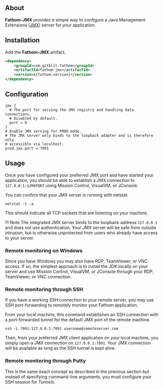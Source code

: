 ## About

**Fathom-JMX** provides a simple way to configure a Java Management Extensions ([JMX]) server for your application.

## Installation

Add the **Fathom-JMX** artifact.

```xml
<dependency>
    <groupId>com.gitblit.fathom</groupId>
    <artifactId>fathom-jmx</artifactId>
    <version>${fathom.version}</version>
</dependency>
```

## Configuration

```hocon
jmx {
  # The port for serving the JMX registry and handling data connections.
  # Disabled by default.
  port = 0
}
# Enable JMX serving for PROD mode.
# The JMX server only binds to the loopback adapter and is therefore only
# accessible via localhost.
prod.jmx.port = 7091
```

## Usage

Once you have configured your preferred JMX port and have started your application, you should be able to establish a JMX connection to `127.0.0.1:$JMXPORT` using Mission Control, VisualVM, or JConsole.

You can confirm that your JMX server is running with netstat:

    netstat -t -a

This should indicate all TCP sockets that are listening on your machine.

!!! Note
    The integrated JMX server binds to the loopback address `127.0.0.1` and does not use authentication.  Your JMX server will be safe from outside intrusion, but is otherwise unprotected from users who already have access to your server.

### Remote monitoring on Windows

Since you have Windows you may also have RDP, TeamViewer, or VNC access.  If so, the simplest approach is to install the JDK locally on your server and use Mission Control, VisualVM, or JConsole through your RDP, TeamViewer, or VNC connection.

### Remote monitoring through SSH

If you have a working SSH connection to your remote server, you may use SSH port-forwarding to remotely monitor your Fathom application.

From your local machine, this command establishes an SSH connection with a port-forwarded tunnel for the default JMX port of the remote machine.

    ssh -L 7091:127.0.0.1:7091 username@remoteserver.com

Then, from your preferred JMX client application on your local machine, you simply open a JMX connection on `127.0.0.1:7091`.  Your JMX connection will be available as long as the SSH tunnel is kept alive.

### Remote monitoring through Putty

This is the same exact concept as described in the previous section but instead of specifying command-line arguments, you must configure your SSH session for *Tunnels*.

[JMX]: https://en.wikipedia.org/wiki/Java_Management_Extensions
